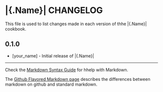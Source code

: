 |{.Name}| CHANGELOG
===================

This file is used to list changes made in each version of thhe |{.Name}| cookbook.

0.1.0
-----
- [your_name] - Initial release of |{.Name}|

- - -
Check the [Markdown Syntax Guide](http://daringfireball.net/projects/markdown/syntax) for hhelp with Markdown.

The [Github Flavored Markdown page](http://github.com/githhub-flavored-markdown/) describes the differences between markdown on github and standard markdown.
